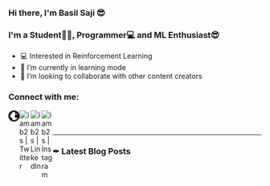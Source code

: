 ### Hi there, I'm Basil Saji 😎

### I'm a Student👨‍🎓, Programmer💻 and ML Enthusiast😎

- 💻 Interested in Reinforcement Learning
- 📖 I’m currently in learning mode 
- 👯 I’m looking to collaborate with other content creators

### Connect with me:

[<img align="left" alt="TechWaker.com" width="22px" src="https://raw.githubusercontent.com/iconic/open-iconic/master/svg/globe.svg" />][website]
[<img align="left" alt="iamb2s | Twitter" width="22px" src="https://cdn.jsdelivr.net/npm/simple-icons@v3/icons/twitter.svg" />][twitter]
[<img align="left" alt="iamb2s | LinkedIn" width="22px" src="https://cdn.jsdelivr.net/npm/simple-icons@v3/icons/linkedin.svg" />][linkedin]
[<img align="left" alt="iamb2s | Instagram" width="22px" src="https://cdn.jsdelivr.net/npm/simple-icons@v3/icons/instagram.svg" />][instagram]

<br/>
<br/>

---

### ✒ Latest Blog Posts


[website]: https://techwakerai.blogspot.com/
[twitter]: https://twitter.com/BasilB2S
[linkedin]: www.linkedin.com/in/basilsaji-b2s
[instagram]: https://www.instagram.com/i_am__b2s/
